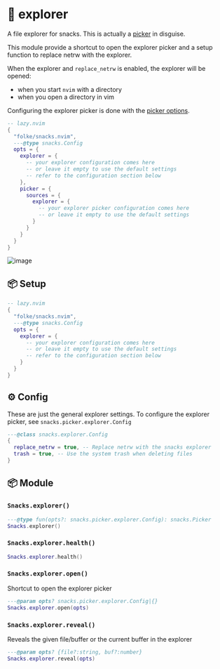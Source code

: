 # 🍿 explorer

A file explorer for snacks. This is actually a [picker](https://github.com/folke/snacks.nvim/blob/main/docs/picker.md#explorer) in disguise.

This module provide a shortcut to open the explorer picker and
a setup function to replace netrw with the explorer.

When the explorer and `replace_netrw` is enabled, the explorer will be opened:

- when you start `nvim` with a directory
- when you open a directory in vim

Configuring the explorer picker is done with the [picker options](https://github.com/folke/snacks.nvim/blob/main/docs/picker.md#explorer).

```lua
-- lazy.nvim
{
  "folke/snacks.nvim",
  ---@type snacks.Config
  opts = {
    explorer = {
      -- your explorer configuration comes here
      -- or leave it empty to use the default settings
      -- refer to the configuration section below
    },
    picker = {
      sources = {
        explorer = {
          -- your explorer picker configuration comes here
          -- or leave it empty to use the default settings
        }
      }
    }
  }
}
```

![image](https://github.com/user-attachments/assets/e09d25f8-8559-441c-a0f7-576d2aa57097)

<!-- docgen -->

## 📦 Setup

```lua
-- lazy.nvim
{
  "folke/snacks.nvim",
  ---@type snacks.Config
  opts = {
    explorer = {
      -- your explorer configuration comes here
      -- or leave it empty to use the default settings
      -- refer to the configuration section below
    }
  }
}
```

## ⚙️ Config

These are just the general explorer settings.
To configure the explorer picker, see `snacks.picker.explorer.Config`

```lua
---@class snacks.explorer.Config
{
  replace_netrw = true, -- Replace netrw with the snacks explorer
  trash = true, -- Use the system trash when deleting files
}
```

## 📦 Module

### `Snacks.explorer()`

```lua
---@type fun(opts?: snacks.picker.explorer.Config): snacks.Picker
Snacks.explorer()
```

### `Snacks.explorer.health()`

```lua
Snacks.explorer.health()
```

### `Snacks.explorer.open()`

Shortcut to open the explorer picker

```lua
---@param opts? snacks.picker.explorer.Config|{}
Snacks.explorer.open(opts)
```

### `Snacks.explorer.reveal()`

Reveals the given file/buffer or the current buffer in the explorer

```lua
---@param opts? {file?:string, buf?:number}
Snacks.explorer.reveal(opts)
```
